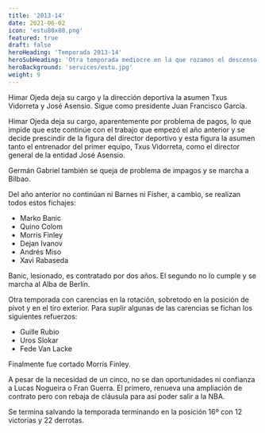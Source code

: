 ```yaml
---
title: '2013-14'
date: 2021-06-02
icon: 'estu80x80.png'
featured: true
draft: false
heroHeading: 'Temporada 2013-14'
heroSubHeading: 'Otra temporada mediocre en la que rozamos el descenso de nuevo'
heroBackground: 'services/estu.jpg'
weight: 9
---
```


Himar Ojeda deja su cargo y la dirección deportiva la asumen Txus Vidorreta y José Asensio. Sigue como presidente Juan Francisco García.

Himar Ojeda deja su cargo, aparentemente por problema de pagos, lo que impide que este continúe con el trabajo que empezó el año anterior y
se decide prescindir de la figura del director deportivo y esta figura la asumen tanto el entrenador del primer equipo, Txus Vidorreta, como el director general de la entidad José Asensio.

Germán Gabriel también se queja de problema de impagos y se marcha a Bilbao. 

Del año anterior no continúan ni Barnes ni Fisher, a cambio, se realizan todos estos fichajes:
* Marko Banic
* Quino Colom
* Morris Finley
* Dejan Ivanov
* Andrés Miso
* Xavi Rabaseda

Banic, lesionado, es contratado por dos años. El segundo no lo cumple y se marcha al Alba de Berlín. 

Otra temporada con carencias en la rotación, sobretodo en la posición de pivot y en el tiro exterior. Para suplir algunas de las carencias se fichan los siguientes refuerzos:
* Guille Rubio
* Uros Slokar
* Fede Van Lacke

Finalmente fue cortado Morris Finley.

A pesar de la necesidad de un cinco, no se dan oportunidades ni confianza a Lucas Nogueira o Fran Guerra. El primero, renueva una ampliación de contrato pero con rebaja de cláusula para así poder salir a la NBA.

Se termina salvando la temporada terminando en la posición 16º con 12 victorias y 22 derrotas.